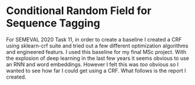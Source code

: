 # Conditional Random Field for Sequence Tagging
For SEMEVAL 2020 Task 11, in order to create a baseline I created a CRF using sklearn-crf suite and tried out a few different optimization algorithms and engineered featurs. I used this baseline for my final MSc project. With the explosion of deep learning in the last few years it seems obvious to use an RNN and word embeddings. However I felt this was _too_ obvious so I wanted to see how far I could get using a CRF. What follows is the report I created. 
